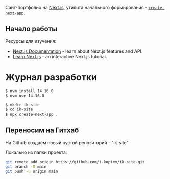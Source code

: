 Сайт-портфолио на [Next.js](https://koptef.com/), утилита начального формирования - [`create-next-app`](https://github.com/vercel/next.js/tree/canary/packages/create-next-app).

## Начало работы

Ресурсы для изучения:

-   [Next.js Documentation](https://nextjs.org/docs) - learn about Next.js features and API.
-   [Learn Next.js](https://nextjs.org/learn) - an interactive Next.js tutorial.

# Журнал разработки

```bash
$ nvm install 14.16.0
$ nvm use 14.16.0

$ mkdir ik-site
$ cd ik-site
$ npx create-next-app .
```

## Переносим на Гитхаб

На Github cоздаём новый пустой репозиторий - "ik-site"

Локально из папки проекта:

```bash
git remote add origin https://github.com/i-koptev/ik-site.git
git branch -M main
git push -u origin main
```